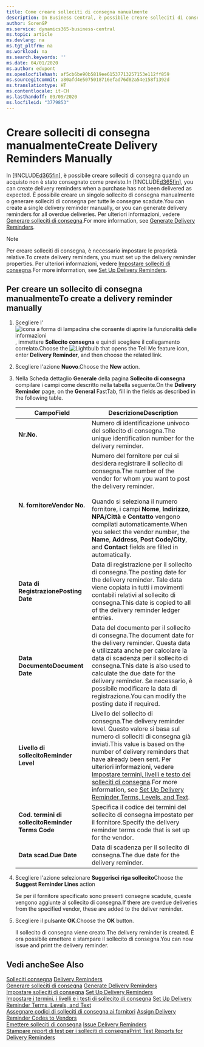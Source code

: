 ```yaml
---
title: Come creare solleciti di consegna manualmente
description: In Business Central, è possibile creare solleciti di consegna quando un acquisto non è stato consegnato come previsto. È possibile creare un singolo sollecito di consegna manualmente o generare solleciti di consegna per tutte le consegne scadute.
author: SorenGP
ms.service: dynamics365-business-central
ms.topic: article
ms.devlang: na
ms.tgt_pltfrm: na
ms.workload: na
ms.search.keywords: ''
ms.date: 04/01/2020
ms.author: edupont
ms.openlocfilehash: af5cb6be90b5819ee61537713257153e112ff859
ms.sourcegitcommit: a80afd4e5075018716efad76d82a54e158f1392d
ms.translationtype: HT
ms.contentlocale: it-CH
ms.lasthandoff: 09/09/2020
ms.locfileid: "3779853"
---
```

# <a name="create-delivery-reminders-manually"></a><span data-ttu-id="2e39e-104">Creare solleciti di consegna manualmente</span><span class="sxs-lookup"><span data-stu-id="2e39e-104">Create Delivery Reminders Manually</span></span>
<span data-ttu-id="2e39e-105">In [!INCLUDE[d365fin](../../includes/d365fin_md.md)], è possibile creare solleciti di consegna quando un acquisto non è stato consegnato come previsto.</span><span class="sxs-lookup"><span data-stu-id="2e39e-105">In [!INCLUDE[d365fin](../../includes/d365fin_md.md)], you can create delivery reminders when a purchase has not been delivered as expected.</span></span> <span data-ttu-id="2e39e-106">È possibile creare un singolo sollecito di consegna manualmente o generare solleciti di consegna per tutte le consegne scadute.</span><span class="sxs-lookup"><span data-stu-id="2e39e-106">You can create a single delivery reminder manually, or you can generate delivery reminders for all overdue deliveries.</span></span> <span data-ttu-id="2e39e-107">Per ulteriori informazioni, vedere [Generare solleciti di consegna](how-to-generate-delivery-reminders.md).</span><span class="sxs-lookup"><span data-stu-id="2e39e-107">For more information, see [Generate Delivery Reminders](how-to-generate-delivery-reminders.md).</span></span>

> [!NOTE]
> <span data-ttu-id="2e39e-108">Per creare solleciti di consegna, è necessario impostare le proprietà relative.</span><span class="sxs-lookup"><span data-stu-id="2e39e-108">To create delivery reminders, you must set up the delivery reminder properties.</span></span> <span data-ttu-id="2e39e-109">Per ulteriori informazioni, vedere [Impostare solleciti di consegna](how-to-set-up-delivery-reminders.md).</span><span class="sxs-lookup"><span data-stu-id="2e39e-109">For more information, see [Set Up Delivery Reminders](how-to-set-up-delivery-reminders.md).</span></span>

## <a name="to-create-a-delivery-reminder-manually"></a><span data-ttu-id="2e39e-110">Per creare un sollecito di consegna manualmente</span><span class="sxs-lookup"><span data-stu-id="2e39e-110">To create a delivery reminder manually</span></span>  

1.  <span data-ttu-id="2e39e-111">Scegliere l'![icona a forma di lampadina che consente di aprire la funzionalità delle informazioni](../../media/ui-search/search_small.png "Informazioni sull'operazione che si desidera eseguire"), immettere **Sollecito consegna** e quindi scegliere il collegamento correlato.</span><span class="sxs-lookup"><span data-stu-id="2e39e-111">Choose the ![Lightbulb that opens the Tell Me feature](../../media/ui-search/search_small.png "Tell me what you want to do") icon, enter **Delivery Reminder**, and then choose the related link.</span></span>  
2.  <span data-ttu-id="2e39e-112">Scegliere l'azione **Nuovo**.</span><span class="sxs-lookup"><span data-stu-id="2e39e-112">Choose the **New** action.</span></span>  
3.  <span data-ttu-id="2e39e-113">Nella Scheda dettaglio **Generale** della pagina **Sollecito di consegna** compilare i campi come descritto nella tabella seguente.</span><span class="sxs-lookup"><span data-stu-id="2e39e-113">On the **Delivery Reminder** page, on the **General** FastTab, fill in the fields as described in the following table.</span></span>  

    |<span data-ttu-id="2e39e-114">Campo</span><span class="sxs-lookup"><span data-stu-id="2e39e-114">Field</span></span>|<span data-ttu-id="2e39e-115">Descrizione</span><span class="sxs-lookup"><span data-stu-id="2e39e-115">Description</span></span>|  
    |---------------------------------|---------------------------------------|  
    |<span data-ttu-id="2e39e-116">**Nr.**</span><span class="sxs-lookup"><span data-stu-id="2e39e-116">**No.**</span></span>|<span data-ttu-id="2e39e-117">Numero di identificazione univoco del sollecito di consegna.</span><span class="sxs-lookup"><span data-stu-id="2e39e-117">The unique identification number for the delivery reminder.</span></span>|  
    |<span data-ttu-id="2e39e-118">**N. fornitore**</span><span class="sxs-lookup"><span data-stu-id="2e39e-118">**Vendor No.**</span></span>|<span data-ttu-id="2e39e-119">Numero del fornitore per cui si desidera registrare il sollecito di consegna.</span><span class="sxs-lookup"><span data-stu-id="2e39e-119">The number of the vendor for whom you want to post the delivery reminder.</span></span><br /><br /> <span data-ttu-id="2e39e-120">Quando si seleziona il numero fornitore, i campi **Nome**, **Indirizzo**, **NPA/Città** e **Contatto** vengono compilati automaticamente.</span><span class="sxs-lookup"><span data-stu-id="2e39e-120">When you select the vendor number, the **Name**, **Address**, **Post Code/City**, and **Contact** fields are filled in automatically.</span></span>|  
    |<span data-ttu-id="2e39e-121">**Data di Registrazione**</span><span class="sxs-lookup"><span data-stu-id="2e39e-121">**Posting Date**</span></span>|<span data-ttu-id="2e39e-122">Data di registrazione per il sollecito di consegna.</span><span class="sxs-lookup"><span data-stu-id="2e39e-122">The posting date for the delivery reminder.</span></span> <span data-ttu-id="2e39e-123">Tale data viene copiata in tutti i movimenti contabili relativi al sollecito di consegna.</span><span class="sxs-lookup"><span data-stu-id="2e39e-123">This date is copied to all of the delivery reminder ledger entries.</span></span>|  
    |<span data-ttu-id="2e39e-124">**Data Documento**</span><span class="sxs-lookup"><span data-stu-id="2e39e-124">**Document Date**</span></span>|<span data-ttu-id="2e39e-125">Data del documento per il sollecito di consegna.</span><span class="sxs-lookup"><span data-stu-id="2e39e-125">The document date for the delivery reminder.</span></span> <span data-ttu-id="2e39e-126">Questa data è utilizzata anche per calcolare la data di scadenza per il sollecito di consegna.</span><span class="sxs-lookup"><span data-stu-id="2e39e-126">This date is also used to calculate the due date for the delivery reminder.</span></span> <span data-ttu-id="2e39e-127">Se necessario, è possibile modificare la data di registrazione.</span><span class="sxs-lookup"><span data-stu-id="2e39e-127">You can modify the posting date if required.</span></span>|  
    |<span data-ttu-id="2e39e-128">**Livello di sollecito**</span><span class="sxs-lookup"><span data-stu-id="2e39e-128">**Reminder Level**</span></span>|<span data-ttu-id="2e39e-129">Livello del sollecito di consegna.</span><span class="sxs-lookup"><span data-stu-id="2e39e-129">The delivery reminder level.</span></span> <span data-ttu-id="2e39e-130">Questo valore si basa sul numero di solleciti di consegna già inviati.</span><span class="sxs-lookup"><span data-stu-id="2e39e-130">This value is based on the number of delivery reminders that have already been sent.</span></span> <span data-ttu-id="2e39e-131">Per ulteriori informazioni, vedere [Impostare termini, livelli e testo dei solleciti di consegna](how-to-set-up-delivery-reminder-terms-levels-and-text.md).</span><span class="sxs-lookup"><span data-stu-id="2e39e-131">For more information, see [Set Up Delivery Reminder Terms, Levels, and Text](how-to-set-up-delivery-reminder-terms-levels-and-text.md).</span></span>|  
    |<span data-ttu-id="2e39e-132">**Cod. termini di sollecito**</span><span class="sxs-lookup"><span data-stu-id="2e39e-132">**Reminder Terms Code**</span></span>|<span data-ttu-id="2e39e-133">Specifica il codice dei termini del sollecito di consegna impostato per il fornitore.</span><span class="sxs-lookup"><span data-stu-id="2e39e-133">Specify the delivery reminder terms code that is set up for the vendor.</span></span>|  
    |<span data-ttu-id="2e39e-134">**Data scad.**</span><span class="sxs-lookup"><span data-stu-id="2e39e-134">**Due Date**</span></span>|<span data-ttu-id="2e39e-135">Data di scadenza per il sollecito di consegna.</span><span class="sxs-lookup"><span data-stu-id="2e39e-135">The due date for the delivery reminder.</span></span>|  

4.  <span data-ttu-id="2e39e-136">Scegliere l'azione selezionare **Suggerisci riga sollecito**</span><span class="sxs-lookup"><span data-stu-id="2e39e-136">Choose the **Suggest Reminder Lines** action</span></span>  

    <span data-ttu-id="2e39e-137">Se per il fornitore specificato sono presenti consegne scadute, queste vengono aggiunte al sollecito di consegna.</span><span class="sxs-lookup"><span data-stu-id="2e39e-137">If there are overdue deliveries from the specified vendor, these are added to the deliver reminder.</span></span>  

5.  <span data-ttu-id="2e39e-138">Scegliere il pulsante **OK**.</span><span class="sxs-lookup"><span data-stu-id="2e39e-138">Choose the **OK** button.</span></span>  

    <span data-ttu-id="2e39e-139">Il sollecito di consegna viene creato.</span><span class="sxs-lookup"><span data-stu-id="2e39e-139">The delivery reminder is created.</span></span> <span data-ttu-id="2e39e-140">È ora possibile emettere e stampare il sollecito di consegna.</span><span class="sxs-lookup"><span data-stu-id="2e39e-140">You can now issue and print the delivery reminder.</span></span>  

## <a name="see-also"></a><span data-ttu-id="2e39e-141">Vedi anche</span><span class="sxs-lookup"><span data-stu-id="2e39e-141">See Also</span></span>  
 <span data-ttu-id="2e39e-142">[Solleciti consegna](delivery-reminders.md) </span><span class="sxs-lookup"><span data-stu-id="2e39e-142">[Delivery Reminders](delivery-reminders.md) </span></span>  
 <span data-ttu-id="2e39e-143">[Generare solleciti di consegna](how-to-generate-delivery-reminders.md) </span><span class="sxs-lookup"><span data-stu-id="2e39e-143">[Generate Delivery Reminders](how-to-generate-delivery-reminders.md) </span></span>  
 <span data-ttu-id="2e39e-144">[Impostare solleciti di consegna](how-to-set-up-delivery-reminders.md) </span><span class="sxs-lookup"><span data-stu-id="2e39e-144">[Set Up Delivery Reminders](how-to-set-up-delivery-reminders.md) </span></span>  
 <span data-ttu-id="2e39e-145">[Impostare i termini, i livelli e i testi di sollecito di consegna](how-to-set-up-delivery-reminder-terms-levels-and-text.md) </span><span class="sxs-lookup"><span data-stu-id="2e39e-145">[Set Up Delivery Reminder Terms, Levels, and Text](how-to-set-up-delivery-reminder-terms-levels-and-text.md) </span></span>  
 <span data-ttu-id="2e39e-146">[Assegnare codici di solleciti di consegna ai fornitori](how-to-assign-delivery-reminder-codes-to-vendors.md) </span><span class="sxs-lookup"><span data-stu-id="2e39e-146">[Assign Delivery Reminder Codes to Vendors](how-to-assign-delivery-reminder-codes-to-vendors.md) </span></span>  
 <span data-ttu-id="2e39e-147">[Emettere solleciti di consegna](how-to-issue-delivery-reminders.md) </span><span class="sxs-lookup"><span data-stu-id="2e39e-147">[Issue Delivery Reminders](how-to-issue-delivery-reminders.md) </span></span>  
 [<span data-ttu-id="2e39e-148">Stampare report di test per i solleciti di consegna</span><span class="sxs-lookup"><span data-stu-id="2e39e-148">Print Test Reports for Delivery Reminders</span></span>](how-to-print-test-reports-for-delivery-reminders.md)
